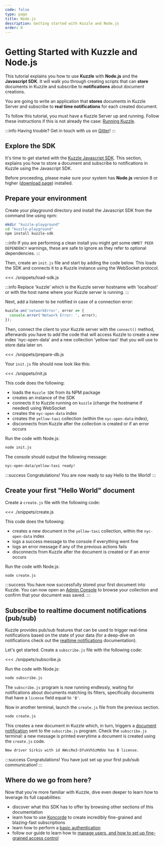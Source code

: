 ```yaml
---
code: false
type: page
title: Node.js
description: Getting started with Kuzzle and Node.js
order: 0
---
```


# Getting Started with Kuzzle and Node.js

This tutorial explains you how to use **Kuzzle** with **Node.js** and the **Javascript SDK**.
It will walk you through creating scripts that can **store** documents in Kuzzle and subscribe to **notifications** about document creations.

You are going to write an application that **stores** documents in Kuzzle Server and subscribe to **real time notifications** for each created document.

To follow this tutorial, you must have a Kuzzle Server up and running. Follow these instructions if this is not already the case: [Running Kuzzle](/core/1/guides/getting-started/running-kuzzle/).


:::info
Having trouble? Get in touch with us on [Gitter](https://gitter.im/kuzzleio/kuzzle)!
:::

## Explore the SDK

It's time to get started with the [Kuzzle Javascript SDK](/sdk/js/6). This section, explains you how to store a document and subscribe to notifications in Kuzzle using the Javascript SDK.

Before proceeding, please make sure your system has **Node.js** version 8 or higher ([download page](https://nodejs.org/en/download/)) installed.

## Prepare your environment

Create your playground directory and install the Javascript SDK from the command line using npm:

```sh
mkdir "kuzzle-playground"
cd "kuzzle-playground"
npm install kuzzle-sdk
```

:::info
If you are performing a clean install you might get some `UNMET PEER DEPENDENCY` warnings, these are safe to ignore as they refer to optional dependencies.
:::

Then, create an `init.js` file and start by adding the code below.
This loads the SDK and connects it to a Kuzzle instance using the WebSocket protocol.

<<< ./snippets/load-sdk.js

:::info
Replace 'kuzzle' which is the Kuzzle server hostname with 'localhost' or with the host name where your Kuzzle server is running.
:::

Next, add a listener to be notified in case of a connection error:

```js
kuzzle.on('networkError', error => {
  console.error('Network Error: ', error);
});
```

Then, connect the client to your Kuzzle server with the `connect()` method, afterwards you have to add the code that will access Kuzzle to create a new index 'nyc-open-data' and a new collection 'yellow-taxi' that you will use to store data later on.

<<< ./snippets/prepare-db.js

Your `init.js` file should now look like this:

<<< ./snippets/init.js

This code does the following:

- loads the `Kuzzle SDK` from its NPM package
- creates an instance of the SDK
- connects it to Kuzzle running on `kuzzle` (change the hostname if needed) using WebSocket
- creates the `nyc-open-data` index
- creates the `yellow-taxi` collection (within the `nyc-open-data` index),
- disconnects from Kuzzle after the collection is created or if an error occurs

Run the code with Node.js:

```bash
node init.js
```

The console should output the following message:

```bash
nyc-open-data/yellow-taxi ready!
```

:::success
Congratulations! You are now ready to say Hello to the World!
:::

## Create your first "Hello World" document

Create a `create.js` file with the following code:

<<< ./snippets/create.js

This code does the following:

- creates a new document in the `yellow-taxi` collection, within the `nyc-open-data` index
- logs a success message to the console if everything went fine
- logs an error message if any of the previous actions fails
- disconnects from Kuzzle after the document is created or if an error occurs

Run the code with Node.js:

```bash
node create.js
```

:::success
You have now successfully stored your first document into Kuzzle. You can now open an [Admin Console](http://console.kuzzle.io) to browse your collection and confirm that your document was saved.
:::


## Subscribe to realtime document notifications (pub/sub)

Kuzzle provides pub/sub features that can be used to trigger real-time notifications based on the state of your data (for a deep-dive on notifications check out the [realtime notifications](/sdk/js/6/essentials/realtime-notifications/) documentation).

Let's get started. Create a `subscribe.js` file with the following code:

<<< ./snippets/subscribe.js

Run the code with Node.js:

```bash
node subscribe.js
```

The `subscribe.js` program is now running endlessly, waiting for notifications about documents matching its filters, specifically documents that have a `license` field equal to `'B'`.

Now in another terminal, launch the `create.js` file from the previous section.

```bash
node create.js
```

This creates a new document in Kuzzle which, in turn, triggers a [document notification](/core/1/api/essentials/notifications/#documents-changes-messages-default) sent to the `subscribe.js` program.
Check the `subscribe.js` terminal: a new message is printed everytime a document is created using the `create.js` code.

```bash
New driver Sirkis with id AWccRe3-DfukVhSzMdUo has B license.
```

:::success
Congratulations! You have just set up your first pub/sub communication!
:::

## Where do we go from here?

Now that you're more familiar with Kuzzle, dive even deeper to learn how to leverage its full capabilities:

- discover what this SDK has to offer by browsing other sections of this documentation
- learn how to use [Koncorde](/core/1/guides/cookbooks/realtime-api) to create incredibly fine-grained and blazing-fast subscriptions
- learn how to perform a [basic authentication](/sdk/js/6/controllers/auth/login)
- follow our guide to learn how to [manage users, and how to set up fine-grained access control](/core/1/guides/essentials/security/)
